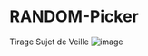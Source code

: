 # RANDOM-Picker
Tirage Sujet de Veille
![image](https://user-images.githubusercontent.com/93932952/192395091-bbd2f47f-0a74-49c1-ace8-680a50c1ae1d.png)
